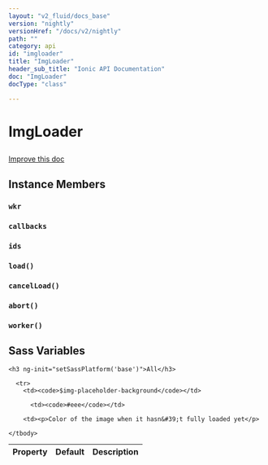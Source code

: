 ```yaml
---
layout: "v2_fluid/docs_base"
version: "nightly"
versionHref: "/docs/v2/nightly"
path: ""
category: api
id: "imgloader"
title: "ImgLoader"
header_sub_title: "Ionic API Documentation"
doc: "ImgLoader"
docType: "class"

---
```










<h1 class="api-title">
<a class="anchor" name="img-loader" href="#img-loader"></a>

ImgLoader





</h1>

<a class="improve-v2-docs" href="http://github.com/driftyco/ionic/edit/master//src/components/img/img-loader.ts#L0">
Improve this doc
</a>










<!-- @usage tag -->


<!-- @property tags -->



<!-- instance methods on the class -->

<h2><a class="anchor" name="instance-members" href="#instance-members"></a>Instance Members</h2>

<div id="wkr"></div>

<h3>
<a class="anchor" name="wkr" href="#wkr"></a>
<code>wkr</code>
  

</h3>












<div id="callbacks"></div>

<h3>
<a class="anchor" name="callbacks" href="#callbacks"></a>
<code>callbacks</code>
  

</h3>












<div id="ids"></div>

<h3>
<a class="anchor" name="ids" href="#ids"></a>
<code>ids</code>
  

</h3>












<div id="load"></div>

<h3>
<a class="anchor" name="load" href="#load"></a>
<code>load()</code>
  

</h3>












<div id="cancelLoad"></div>

<h3>
<a class="anchor" name="cancelLoad" href="#cancelLoad"></a>
<code>cancelLoad()</code>
  

</h3>












<div id="abort"></div>

<h3>
<a class="anchor" name="abort" href="#abort"></a>
<code>abort()</code>
  

</h3>












<div id="worker"></div>

<h3>
<a class="anchor" name="worker" href="#worker"></a>
<code>worker()</code>
  

</h3>













  <h2 id="sass-variable-header"><a class="anchor" name="sass-variables" href="#sass-variables"></a>Sass Variables</h2>
  <div id="sass-variables" ng-controller="SassToggleCtrl">
  <div class="sass-platform-toggle">
    
    <h3 ng-init="setSassPlatform('base')">All</h3>
    
  </div>


  
  <table ng-show="active === 'base'" id="sass-base" class="table param-table" style="margin:0;">
    <thead>
      <tr>
        <th>Property</th>
        <th>Default</th>
        <th>Description</th>
      </tr>
    </thead>
    <tbody>
      
      <tr>
        <td><code>$img-placeholder-background</code></td>
        
          <td><code>#eee</code></td>
        
        <td><p>Color of the image when it hasn&#39;t fully loaded yet</p>
</td>
      </tr>
      
    </tbody>
  </table>
  
</div>



<!-- related link --><!-- end content block -->


<!-- end body block -->

